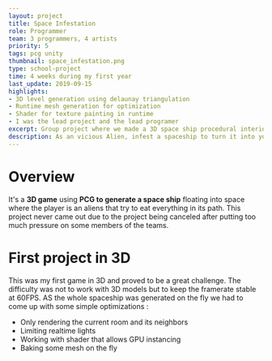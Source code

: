```yaml
---
layout: project
title: Space Infestation
role: Programmer
team: 3 programmers, 4 artists
priority: 5
tags: pcg unity
thumbnail: space_infestation.png
type: school-project
time: 4 weeks during my first year
last_update: 2019-09-15
highlights: 
- 3D level generation using delaunay triangulation
- Runtime mesh generation for optimization
- Shader for texture painting in runtime
- I was the lead project and the lead programer
excerpt: Group project where we made a 3D space ship procedural interior proceduraly generated.
description: As an vicious Alien, infest a spaceship to turn it into your new nest, fight robots and get acces to the main generator. I worked with <b>3D procedural generation</b>, meaning all problems going with it (AI navigation, Lights, Collider, optimisation). I also implemented a <b>texture painter</b>, allowing the player to paint a texture on top of a another one.
---
```


# Overview
It's a **3D game** using **PCG to generate a space ship** floating into space where the player is an aliens that try to eat everything in its path. This project never came out due to the project being canceled after putting too much pressure on some members of the teams.

# First project in 3D
This was my first game in 3D and proved to be a great challenge. The difficulty was not to work with 3D models but to keep the framerate stable at 60FPS. AS the whole spaceship was generated on the fly we had to come up with some simple optimizations :
- Only rendering the current room and its neighbors
- Limiting realtime lights 
- Working with shader that allows GPU instancing
- Baking some mesh on the fly
